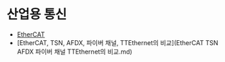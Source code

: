 # 산업용 통신
- [EtherCAT](EtherCAT.md)
- [EtherCAT, TSN, AFDX, 파이버 채널, TTEthernet의 비교](EtherCAT TSN AFDX 파이버 채널 TTEthernet의 비교.md)
